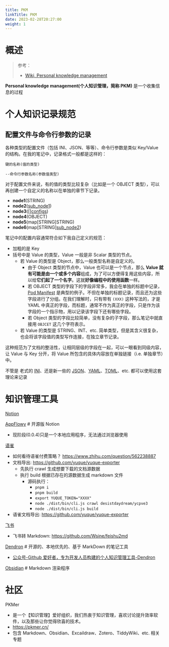 ```yaml
---
title: PKM
linkTitle: PKM
date: 2023-02-28T20:27:00
weight: 1
---
```


# 概述

> 参考：
>
> - [Wiki, Personal knowledge management](https://en.wikipedia.org/wiki/Personal_knowledge_management)

**Personal knowledge management(个人知识管理，简称 PKM)** 是一个收集信息的过程

# 个人知识记录规范

## 配置文件与命令行参数的记录

各种类型的配置文件（包括 INI、JSON、等等）、命令行参数是类似 Key/Value 的结构。在我的笔记中，记录格式一般都是这样的：

`键的名称(值的类型)`

`--命令行参数名称(参数值类型)`

对于配置文件来说，有的值的类型比较复杂（比如是一个 OBJECT 类型），可以再创建一个自定义的名称以在单独的章节下记录。

- **node1**(STRING)
- **node2**([sub_node1](#sub_node1))
- **node3**(\[][configs](#configs))
- **node4**(OBJECT)
- **node5**(map\[STRING]STRING)
- **node6**(map\[STRING][sub_node2](#sub_node2))

笔记中的配置内容通常符合如下我自己定义的规范：

- 加粗的是 Key
- 括号中是 Value 的类型，Value 一般是非 Scalar 类型的节点。
  - 若 Value 的类型是 Object，那么一般类型名称是自定义的。
    - 由于 Object 类型的节点中，Value 也可以是一个节点，那么 **Value 就有可能是由一个或多个内容**组成，为了可以方便得复用这些内容，所以给**它们起了一个名字**。这就**好像编程中的使用函数**一样。
    - 若 OBJECT 类型的字段下的字段非常多，我会在单独的标题中记录，[Pod Manifest](/docs/10.云原生/Kubernetes/API%20Resource%20与%20Object/API%20参考/工作负载资源/Pod%20Manifest.md) 是典型的例子。不但在单独的标题记录，而且还为这些字段进行了分组。在我们理解时，只有带有 `(XXX)` 这种写法的，才是 YAML 中真正的字段，而标题，通常不作为真正的字段，只是作为该字段的一个指示物，用以记录该字段下还有哪些字段。
    - 若 Object 类型的字段比较简单，没有复杂的子字段，那么笔记中就直接用 `OBJCET` 这几个字符表示。
  - 若 Value 的类型是 STRING、INT、etc. 简单类型，但是其含义很复杂，也会将该字段值的类型写作连接，在独立章节记录。

这种规范为了文档的整洁性，让相同层级的字段在一起，可以一眼看到同级内容，让 Value 与 Key 分开，将 Value 所包含的具体内容放在单独链接（i.e. 单独章节）中。

不管是 老式的 [INI](/docs/2.编程/无法分类的语言/INI.md)、还是新一些的 [JSON](/docs/2.编程/无法分类的语言/JSON.md)、[YAML](/docs/2.编程/无法分类的语言/YAML.md)、[TOML](/docs/2.编程/无法分类的语言/TOML.md)、etc. 都可以使用这套理论来记录

# 知识管理工具

[Notion](https://www.notion.so/)

[AppFlowy](https://github.com/AppFlowy-IO/AppFlowy) # 开源版 Notion

- 现阶段(0.0.4)只是一个本地应用程序，无法通过浏览器使用

[语雀](https://www.yuque.com/)

- 如何看待语雀付费策略？ https://www.zhihu.com/question/562238887
- 文档导出: https://github.com/yuque/yuque-exporter
  - 先执行 crawl 生成想要下载的文档源数据
  - 执行 build 根据已存在的源数据生成 markdown 文件
    - 源码执行：
      - `pnpm i`
      - `pnpm build`
      - `export YUQUE_TOKEN="XXXX"`
      - `node ./dist/bin/cli.js crawl desistdaydream/ycpve3`
      - `node ./dist/bin/cli.js build`
- 语雀文档导出: https://github.com/yuque/yuque-exporter

[飞书](https://www.feishu.cn/product/docs)

- 飞书转 Markdown: https://github.com/Wsine/feishu2md

[Dendron](https://github.com/dendronhq/dendron) # 开源的、本地优先的、基于 MarkDown 的笔记工具

- [公众号-Github 爱好者，专为开发人员构建的个人知识管理工具-Dendron](https://mp.weixin.qq.com/s/HbM93O49aOgW6w_ZX9lzlA)

[Obsidian](/docs/学习/PKM/Obsidian.md) # Markdown 渲染程序

# 社区

PKMer

- 是一个【知识管理】爱好组织，我们热衷于知识管理，喜欢讨论提升效率软件，以及那些让你觉得欣喜的技术。
- https://pkmer.cn/
- 包含 Markdown、Obsidian、Excaildraw、Zotero、TiddyWiki、etc. 相关专题

